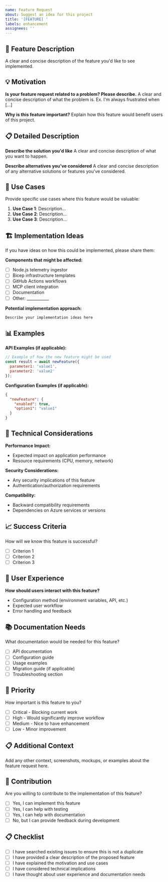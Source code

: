 ```yaml
---
name: Feature Request
about: Suggest an idea for this project
title: '[FEATURE] '
labels: enhancement
assignees: ''
---
```


## 🚀 Feature Description

A clear and concise description of the feature you'd like to see implemented.

## 💡 Motivation

**Is your feature request related to a problem? Please describe.**
A clear and concise description of what the problem is. Ex. I'm always frustrated when [...]

**Why is this feature important?**
Explain how this feature would benefit users of this project.

## 📋 Detailed Description

**Describe the solution you'd like**
A clear and concise description of what you want to happen.

**Describe alternatives you've considered**
A clear and concise description of any alternative solutions or features you've considered.

## 🎯 Use Cases

Provide specific use cases where this feature would be valuable:

1. **Use Case 1**: Description...
2. **Use Case 2**: Description...
3. **Use Case 3**: Description...

## 🏗️ Implementation Ideas

If you have ideas on how this could be implemented, please share them:

**Components that might be affected:**
- [ ] Node.js telemetry ingestor
- [ ] Bicep infrastructure templates
- [ ] GitHub Actions workflows
- [ ] MCP client integration
- [ ] Documentation
- [ ] Other: ___________

**Potential implementation approach:**
```
Describe your implementation ideas here
```

## 📊 Examples

**API Examples (if applicable):**
```javascript
// Example of how the new feature might be used
const result = await newFeature({
  parameter1: 'value1',
  parameter2: 'value2'
});
```

**Configuration Examples (if applicable):**
```json
{
  "newFeature": {
    "enabled": true,
    "option1": "value1"
  }
}
```

## 🔧 Technical Considerations

**Performance Impact:**
- Expected impact on application performance
- Resource requirements (CPU, memory, network)

**Security Considerations:**
- Any security implications of this feature
- Authentication/authorization requirements

**Compatibility:**
- Backward compatibility requirements
- Dependencies on Azure services or versions

## 📈 Success Criteria

How will we know this feature is successful?

- [ ] Criterion 1
- [ ] Criterion 2
- [ ] Criterion 3

## 🎨 User Experience

**How should users interact with this feature?**
- Configuration method (environment variables, API, etc.)
- Expected user workflow
- Error handling and feedback

## 📚 Documentation Needs

What documentation would be needed for this feature?

- [ ] API documentation
- [ ] Configuration guide
- [ ] Usage examples
- [ ] Migration guide (if applicable)
- [ ] Troubleshooting section

## 🌟 Priority

How important is this feature to you?

- [ ] Critical - Blocking current work
- [ ] High - Would significantly improve workflow
- [ ] Medium - Nice to have enhancement
- [ ] Low - Minor improvement

## 📋 Additional Context

Add any other context, screenshots, mockups, or examples about the feature request here.

## 🤝 Contribution

Are you willing to contribute to the implementation of this feature?

- [ ] Yes, I can implement this feature
- [ ] Yes, I can help with testing
- [ ] Yes, I can help with documentation
- [ ] No, but I can provide feedback during development

## 📋 Checklist

- [ ] I have searched existing issues to ensure this is not a duplicate
- [ ] I have provided a clear description of the proposed feature
- [ ] I have explained the motivation and use cases
- [ ] I have considered technical implications
- [ ] I have thought about user experience and documentation needs
